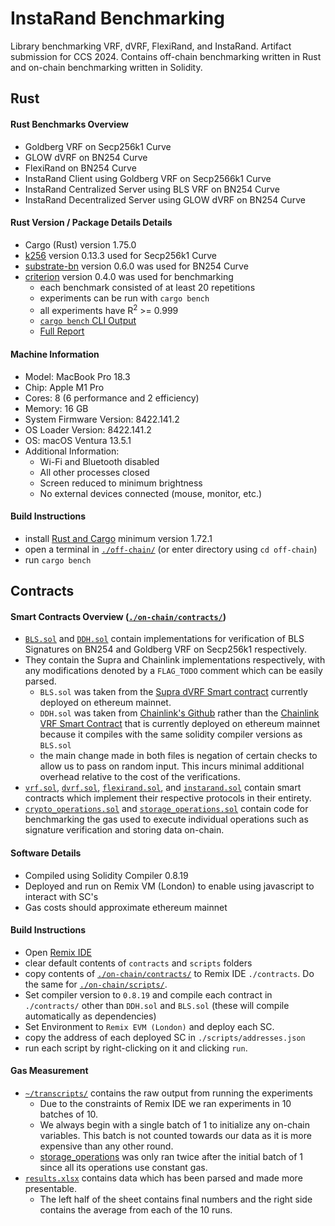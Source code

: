 # InstaRand Benchmarking
Library benchmarking VRF, dVRF, FlexiRand, and InstaRand.
Artifact submission for CCS 2024.
Contains off-chain benchmarking written in Rust and on-chain benchmarking written in Solidity.
## Rust
#### Rust Benchmarks Overview
- Goldberg VRF on Secp256k1 Curve
- GLOW dVRF on BN254 Curve
- FlexiRand on BN254 Curve
- InstaRand Client using Goldberg VRF on Secp2566k1 Curve
- InstaRand Centralized Server using BLS VRF on BN254 Curve
- InstaRand Decentralized Server using GLOW dVRF on BN254 Curve
#### Rust Version / Package Details Details
- Cargo (Rust) version 1.75.0
- [k256](https://crates.io/crates/k256) version 0.13.3 used for Secp256k1 Curve
- [substrate-bn](https://crates.io/crates/substrate-bn) version 0.6.0 was used for BN254 Curve
- [criterion](https://crates.io/crates/criterion/0.5.1/dependencies) version 0.4.0 was used for benchmarking
  - each benchmark consisted of at least 20 repetitions
  - experiments can be run with `cargo bench`
  - all experiments have R<sup>2</sup> >= 0.999
  - [`cargo bench` CLI Output](./data/rust/cli_benchmark_output.pdf)
  - [Full Report](./data/rust/report.zip)
#### Machine Information
- Model: MacBook Pro 18.3
- Chip: Apple M1 Pro
- Cores: 8 (6 performance and 2 efficiency)
- Memory: 16 GB
- System Firmware Version: 8422.141.2
- OS Loader Version: 8422.141.2
- OS: macOS Ventura 13.5.1
- Additional Information:
  - Wi-Fi and Bluetooth disabled
  - All other processes closed
  - Screen reduced to minimum brightness
  - No external devices connected (mouse, monitor, etc.)
#### Build Instructions
- install [Rust and Cargo](https://doc.rust-lang.org/cargo/getting-started/installation.html) minimum version 1.72.1
- open a terminal in [`./off-chain/`](./off-chain/) (or enter directory using `cd off-chain`)
- run `cargo bench`
## Contracts
#### Smart Contracts Overview ([`./on-chain/contracts/`](./on-chain/contracts/))
- [`BLS.sol`](./on-chain/contracts/BLS.sol) and [`DDH.sol`](./on-chain/contracts/DDH.sol) contain implementations for verification of BLS Signatures on BN254 and Goldberg VRF on Secp256k1 respectively.
- They contain the Supra and Chainlink implementations respectively, with any modifications denoted by a `FLAG_TODO` comment which can be easily parsed.
  - `BLS.sol` was taken from the [Supra dVRF Smart contract](https://etherscan.io/address/0xaeef3c744e07b4ceeb7469460f220c697b8fb8bc#code) currently deployed on ethereum mainnet.
  - `DDH.sol` was taken from [Chainlink's Github](https://github.com/smartcontractkit/chainlink/blob/develop/contracts/src/v0.8/vrf/VRF.sol) rather than the [Chainlink VRF Smart Contract](https://etherscan.io/address/0xf0d54349aDdcf704F77AE15b96510dEA15cb7952#code#L275) that is currently deployed on ethereum mainnet because it compiles with the same solidity compiler versions as `BLS.sol`
  - the main change made in both files is negation of certain checks to allow us to pass on random input. This incurs minimal additional overhead relative to the cost of the verifications.
- [`vrf.sol`](./on-chain/contracts/vrf.sol), [`dvrf.sol`](./on-chain/contracts/dvrf.sol), [`flexirand.sol`](./on-chain/contracts/flexirand.sol), and [`instarand.sol`](./on-chain/contracts/instarand.sol) contain smart contracts which implement their respective protocols in their entirety.
- [`crypto_operations.sol`](./on-chain/contracts/crypto_operations.sol) and [`storage_operations.sol`](./on-chain/contracts/storage_operations.sol) contain code for benchmarking the gas used to execute individual operations such as signature verification and storing data on-chain.
#### Software Details
- Compiled using Solidity Compiler 0.8.19
- Deployed and run on Remix VM (London) to enable using javascript to interact with SC's
- Gas costs should approximate ethereum mainnet
#### Build Instructions
- Open [Remix IDE](https://remix.ethereum.org/)
- clear default contents of `contracts` and `scripts` folders
- copy contents of [`./on-chain/contracts/`](./on-chain/contracts/) to Remix IDE `./contracts`. Do the same for [`./on-chain/scripts/`](./on-chain/scripts/).
- Set compiler version to `0.8.19` and compile each contract in `./contracts/` other than `DDH.sol` and `BLS.sol` (these will compile automatically as dependencies)
- Set Environment to `Remix EVM (London)` and deploy each SC.
- copy the address of each deployed SC in `./scripts/addresses.json`
- run each script by right-clicking on it and clicking `run`.
#### Gas Measurement
- [`~/transcripts/`](./data/on-chain/transcripts/) contains the raw output from running the experiments
  - Due to the constraints of Remix IDE we ran experiments in 10 batches of 10.
  - We always begin with a single batch of 1 to initialize any on-chain variables. This batch is not counted towards our data as it is more expensive than any other round.
  - [storage_operations](./on-chain/contracts/storage_operations.sol) was only ran twice after the initial batch of 1 since all its operations use constant gas.
- [`results.xlsx`](./data/on-chain/results.xlsx) contains data which has been parsed and made more presentable.
  - The left half of the sheet contains final numbers and the right side contains the average from each of the 10 runs.